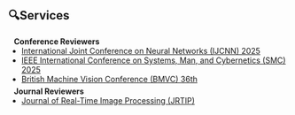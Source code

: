 ## 🔍Services

<h4 style="margin:0 10px 0;">Conference Reviewers</h4>

<ul style="margin:0 0 5px;">
  <li><a href="https://2025.ijcnn.org/"><autocolor>International Joint Conference on Neural Networks (IJCNN) 2025</autocolor></a></li>
  <li><a href="https://www.ieeesmc2025.org/"><autocolor>IEEE International Conference on Systems, Man, and Cybernetics (SMC) 2025</autocolor></a></li>
  <li><a href="https://bmvc2025.bmva.org/"><autocolor>British Machine Vision Conference (BMVC) 36th</autocolor></a></li>
</ul>

<h4 style="margin:0 10px 0;">Journal Reviewers</h4>

<ul style="margin:0 0 20px;">
  <li><a href="https://www.computer.org/csdl/journal/tp"><autocolor>Journal of Real-Time Image Processing (JRTIP)</autocolor></a></li>
</ul>
